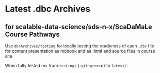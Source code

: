 # Latest .dbc Archives 

## for scalable-data-science/sds-n-x/ScaDaMaLe Course Pathways

Use `dbcArchives/testing` for locally testing the readyness of each `.dbc` file for content presentation as mdbook and as .html and source files in course site. 

When fully tested mv from `testing/` (`.gitignore`d) to `latest/`.


